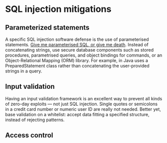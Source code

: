 # SQL injection mitigations

## Parameterized statements

A specific SQL injection software defense is the use of parameterised statements. 
[Give me parameterised SQL, or give me death](https://blog.codinghorror.com/give-me-parameterized-sql-or-give-me-death/). 
Instead of concatenating strings, use secure database components such as stored procedures, parametrised queries, and 
object bindings for commands, or an Object-Relational Mapping (ORM) library.
For example, in Java uses a PreparedStatement class rather than concatenating the user-provided strings in a query.

## Input validation
Having an input validation framework is an excellent way to prevent all kinds of zero-day exploits — not just SQL injection.
Single quotes or semicolons in a credit card number or numeric user ID are really not needed.
Better yet, base validation on a whitelist: accept data fitting a specified structure, instead of rejecting patterns. 


## Access control

